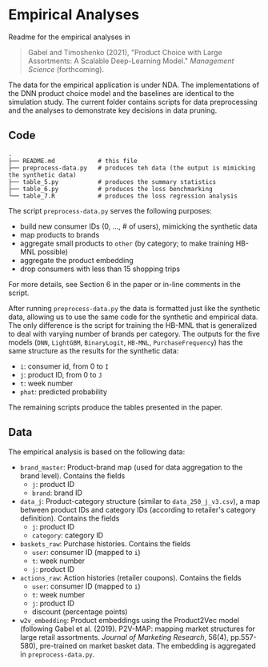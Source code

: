 # Empirical Analyses

Readme for the empirical analyses in

> Gabel and Timoshenko (2021), "Product Choice with Large Assortments: A Scalable
> Deep-Learning Model." _Management Science_ (forthcoming).

The data for the empirical application is under NDA. The implementations of the DNN
product choice model and the baselines are identical to the simulation study. The current folder contains scripts for data preprocessing and the analyses to demonstrate key decisions in data pruning.

## Code

```
.
├── README.md            # this file
├── preprocess-data.py   # produces teh data (the output is mimicking the synthetic data)
├── table_5.py           # produces the summary statistics
├── table_6.py           # produces the loss benchmarking
└── table_7.R            # produces the loss regression analysis
```

The script `preprocess-data.py` serves the following purposes:
- build new consumer IDs (0, ..., # of users), mimicking the synthetic data
- map products to brands
- aggregate small products to `other` (by category; to make training HB-MNL possible)
- aggregate the product embedding
- drop consumers with less than 15 shopping trips

For more details, see Section 6 in the paper or in-line comments in the script.

After running `preprocess-data.py` the data is formatted just like the synthetic data,
allowing us to use the same code for the synthetic and empirical data. The only difference
is the script for training the HB-MNL that is generalized to deal with varying number of
brands per category. The outputs for the five models (`DNN`, `LightGBM`,
`BinaryLogit`, `HB-MNL`, `PurchaseFrequency`) has the same structure as the results for
the synthetic data:

- `i`: consumer id, from 0 to `I`
- `j`: product ID, from 0 to `J`
- `t`: week number
- `phat`: predicted probability

The remaining scripts produce the tables presented in the paper.


## Data

The empirical analysis is based on the following data:

- `brand_master`: Product-brand map (used for data aggregation to the brand level).
  Contains the fields
    - `j`: product ID
    - `brand`: brand ID
- `data_j`: Product-category structure (similar to `data_250_j_v3.csv`), a map between
  product IDs and category IDs (according to retailer's category definition). Contains the
  fields
    - `j`: product ID
    - `category`: category ID
- `baskets_raw`: Purchase histories. Contains the fields
    - `user`: consumer ID (mapped to `i`)
    - `t`: week number
    - `j`: product ID
- `actions_raw`: Action histories (retailer coupons). Contains the fields
    - `user`: consumer ID (mapped to `i`)
    - `t`: week number
    - `j`: product ID
    - discount (percentage points)
- `w2v_embedding`: Product embeddings using the Product2Vec model (following Gabel et al.
  (2019). P2V-MAP: mapping market structures for large retail assortments. _Journal of
  Marketing Research_, 56(4), pp.557-580), pre-trained on market basket data. The embedding
  is aggregated in `preprocess-data.py`.

